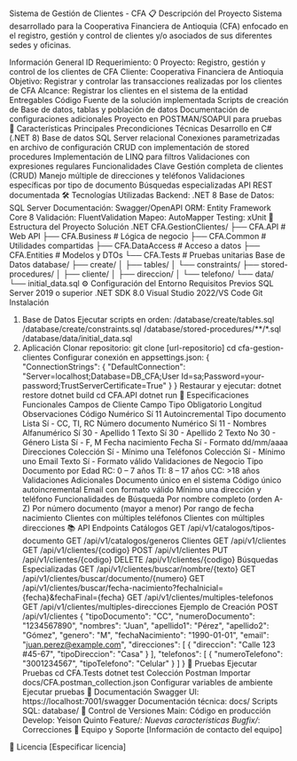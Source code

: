 Sistema de Gestión de Clientes - CFA
📋 Descripción del Proyecto
Sistema desarrollado para la Cooperativa Financiera de Antioquia (CFA) enfocado en el registro, gestión y control de clientes y/o asociados de sus diferentes sedes y oficinas.

Información General
ID Requerimiento: 0
Proyecto: Registro, gestión y control de los clientes de CFA
Cliente: Cooperativa Financiera de Antioquia
Objetivo: Registrar y controlar las transacciones realizadas por los clientes de CFA
Alcance: Registrar los clientes en el sistema de la entidad
Entregables
Código Fuente de la solución implementada
Scripts de creación de Base de datos, tablas y población de datos
Documentación de configuraciones adicionales
Proyecto en POSTMAN/SOAPUI para pruebas
🚀 Características Principales
Precondiciones Técnicas
Desarrollo en C# (.NET 8)
Base de datos SQL Server relacional
Conexiones parametrizadas en archivo de configuración
CRUD con implementación de stored procedures
Implementación de LINQ para filtros
Validaciones con expresiones regulares
Funcionalidades Clave
Gestión completa de clientes (CRUD)
Manejo múltiple de direcciones y teléfonos
Validaciones específicas por tipo de documento
Búsquedas especializadas
API REST documentada
🛠️ Tecnologías Utilizadas
Backend: .NET 8
Base de Datos: SQL Server
Documentación: Swagger/OpenAPI
ORM: Entity Framework Core 8
Validación: FluentValidation
Mapeo: AutoMapper
Testing: xUnit
📁 Estructura del Proyecto
Solución .NET
CFA.GestionClientes/
├── CFA.API                 # Web API
├── CFA.Business           # Lógica de negocio
├── CFA.Common             # Utilidades compartidas
├── CFA.DataAccess        # Acceso a datos
├── CFA.Entities          # Modelos y DTOs
└── CFA.Tests             # Pruebas unitarias
Base de Datos
database/
├── create/
│   ├── tables/
│   └── constraints/
├── stored-procedures/
│   ├── cliente/
│   ├── direccion/
│   └── telefono/
└── data/
    └── initial_data.sql
⚙️ Configuración del Entorno
Requisitos Previos
SQL Server 2019 o superior
.NET SDK 8.0
Visual Studio 2022/VS Code
Git
Instalación
1. Base de Datos
Ejecutar scripts en orden:
/database/create/tables.sql
/database/create/constraints.sql
/database/stored-procedures/**/*.sql
/database/data/initial_data.sql
2. Aplicación
Clonar repositorio:
git clone [url-repositorio]
cd cfa-gestion-clientes
Configurar conexión en appsettings.json:
{
  "ConnectionStrings": {
    "DefaultConnection": "Server=localhost;Database=DB_CFA;User Id=sa;Password=your-password;TrustServerCertificate=True"
  }
}
Restaurar y ejecutar:
dotnet restore
dotnet build
cd CFA.API
dotnet run
📝 Especificaciones Funcionales
Campos de Cliente
Campo	Tipo	Obligatorio	Longitud	Observaciones
Código	Numérico	Sí	11	Autoincremental
Tipo documento	Lista	Sí	-	CC, TI, RC
Número documento	Numérico	Sí	11	-
Nombres	Alfanumérico	Sí	30	-
Apellido 1	Texto	Sí	30	-
Apellido 2	Texto	No	30	-
Género	Lista	Sí	-	F, M
Fecha nacimiento	Fecha	Sí	-	Formato dd/mm/aaaa
Direcciones	Colección	Sí	-	Mínimo una
Teléfonos	Colección	Sí	-	Mínimo uno
Email	Texto	Sí	-	Formato válido
Validaciones de Negocio
Tipo Documento por Edad
RC: 0 – 7 años
TI: 8 – 17 años
CC: >18 años
Validaciones Adicionales
Documento único en el sistema
Código único autoincremental
Email con formato válido
Mínimo una dirección y teléfono
Funcionalidades de Búsqueda
Por nombre completo (orden A-Z)
Por número documento (mayor a menor)
Por rango de fecha nacimiento
Clientes con múltiples teléfonos
Clientes con múltiples direcciones
📚 API Endpoints
Catálogos
GET /api/v1/catalogos/tipos-documento
GET /api/v1/catalogos/generos
Clientes
GET    /api/v1/clientes
GET    /api/v1/clientes/{codigo}
POST   /api/v1/clientes
PUT    /api/v1/clientes/{codigo}
DELETE /api/v1/clientes/{codigo}
Búsquedas Especializadas
GET /api/v1/clientes/buscar/nombre/{texto}
GET /api/v1/clientes/buscar/documento/{numero}
GET /api/v1/clientes/buscar/fecha-nacimiento?fechaInicial={fecha}&fechaFinal={fecha}
GET /api/v1/clientes/multiples-telefonos
GET /api/v1/clientes/multiples-direcciones
Ejemplo de Creación
POST /api/v1/clientes
{
  "tipoDocumento": "CC",
  "numeroDocumento": "1234567890",
  "nombres": "Juan",
  "apellido1": "Pérez",
  "apellido2": "Gómez",
  "genero": "M",
  "fechaNacimiento": "1990-01-01",
  "email": "juan.perez@example.com",
  "direcciones": [
    {
      "direccion": "Calle 123 #45-67",
      "tipoDireccion": "Casa"
    }
  ],
  "telefonos": [
    {
      "numeroTelefono": "3001234567",
      "tipoTelefono": "Celular"
    }
  ]
}
🧪 Pruebas
Ejecutar Pruebas
cd CFA.Tests
dotnet test
Colección Postman
Importar docs/CFA.postman_collection.json
Configurar variables de ambiente
Ejecutar pruebas
📖 Documentación
Swagger UI: https://localhost:7001/swagger
Documentación técnica: docs/
Scripts SQL: database/
🔄 Control de Versiones
Main: Código en producción
Develop: Yeison Quinto
Feature/*: Nuevas características
Bugfix/*: Correcciones
👥 Equipo y Soporte
[Información de contacto del equipo]

📄 Licencia
[Especificar licencia]
